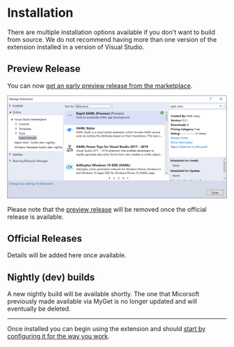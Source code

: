 # Installation

There are multiple installation options available if you don't want to build from source.
We do not recommend having more than one version of the extension installed in a version of Visual Studio.

## Preview Release

You can now [get an early preview release from the marketplace](https://marketplace.visualstudio.com/items?itemName=MattLaceyLtd.RapidXamlPreview).

![Manage Extensions dialog showing preview version in the Search Results](./Assets/install-preview.png)

Please note that the [preview release](https://marketplace.visualstudio.com/items?itemName=MattLaceyLtd.RapidXamlPreview) will be removed once the official release is available.

## Official Releases

Details will be added here once available.

## Nightly (dev) builds

A new nightly build will be available shortly. The one that Micorsoft previously made available via MyGet is no longer updated and will eventually be deleted.

***

Once installed you can begin using the extension and should [start by configuring it for the way you work](./configuration.md).
